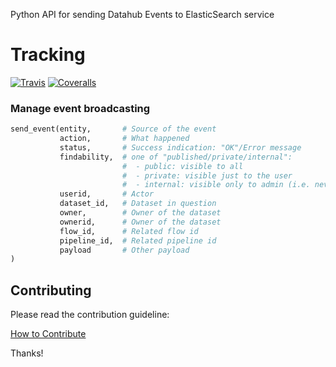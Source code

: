 Python API for sending Datahub Events to ElasticSearch service

# Tracking

[![Travis](https://img.shields.io/travis/datahq/events/master.svg)](https://travis-ci.org/datahq/events)
[![Coveralls](http://img.shields.io/coveralls/datahq/events.svg?branch=master)](https://coveralls.io/r/datahq/events?branch=master)

### Manage event broadcasting

```python
send_event(entity,       # Source of the event
           action,       # What happened
           status,       # Success indication: "OK"/Error message
           findability,  # one of "published/private/internal":
                         #  - public: visible to all
                         #  - private: visible just to the user
                         #  - internal: visible only to admin (i.e. never returns via api)
           userid,       # Actor
           dataset_id,   # Dataset in question 
           owner,        # Owner of the dataset
           ownerid,      # Owner of the dataset
           flow_id,      # Related flow id 
           pipeline_id,  # Related pipeline id
           payload       # Other payload
)
```

## Contributing

Please read the contribution guideline:

[How to Contribute](CONTRIBUTING.md)

Thanks!

